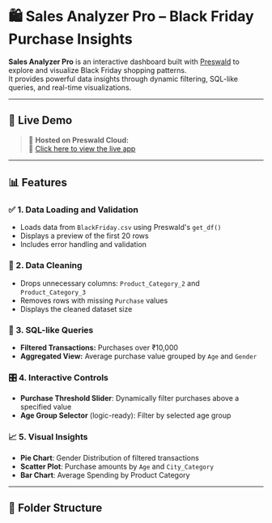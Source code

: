 # 🛍️ Sales Analyzer Pro – Black Friday Purchase Insights

**Sales Analyzer Pro** is an interactive dashboard built with [Preswald](https://preswald.com) to explore and visualize Black Friday shopping patterns.  
It provides powerful data insights through dynamic filtering, SQL-like queries, and real-time visualizations.

---

## 🚀 Live Demo

> 📌 **Hosted on Preswald Cloud:**  
> 🔗 [Click here to view the live app](https://your-preswald-url.preswald.app)

---

## 📊 Features

### ✅ 1. Data Loading and Validation
- Loads data from `BlackFriday.csv` using Preswald's `get_df()`
- Displays a preview of the first 20 rows
- Includes error handling and validation

### 🧹 2. Data Cleaning
- Drops unnecessary columns: `Product_Category_2` and `Product_Category_3`
- Removes rows with missing `Purchase` values
- Displays the cleaned dataset size

### 🧠 3. SQL-like Queries
- **Filtered Transactions:** Purchases over ₹10,000  
- **Aggregated View:** Average purchase value grouped by `Age` and `Gender`

### 🎛️ 4. Interactive Controls
- **Purchase Threshold Slider**: Dynamically filter purchases above a specified value
- **Age Group Selector** (logic-ready): Filter by selected age group

### 📈 5. Visual Insights
- **Pie Chart**: Gender Distribution of filtered transactions
- **Scatter Plot**: Purchase amounts by `Age` and `City_Category`
- **Bar Chart**: Average Spending by Product Category

---

## 📂 Folder Structure

